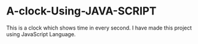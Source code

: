 # A-clock-Using-JAVA-SCRIPT
This is a clock which shows time in every second. I have made this project using JavaScript Language.
